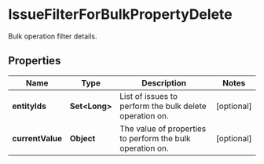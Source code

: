 

# IssueFilterForBulkPropertyDelete

Bulk operation filter details.

## Properties

Name | Type | Description | Notes
------------ | ------------- | ------------- | -------------
**entityIds** | **Set&lt;Long&gt;** | List of issues to perform the bulk delete operation on. |  [optional]
**currentValue** | **Object** | The value of properties to perform the bulk operation on. |  [optional]



